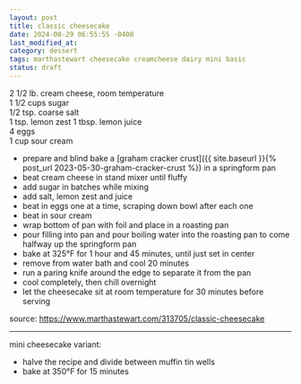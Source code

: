 ```yaml
---
layout: post
title: classic cheesecake
date: 2024-08-29 06:55:55 -0400
last_modified_at: 
category: dessert
tags: marthastewart cheesecake creamcheese dairy mini basic
status: draft
---
```


2 1/2 lb. cream cheese, room temperature  
1 1/2 cups sugar  
1/2 tsp. coarse salt  
1 tsp. lemon zest
1 tbsp. lemon juice  
4 eggs  
1 cup sour cream  
* prepare and blind bake a [graham cracker crust]({{ site.baseurl }}{% post_url 2023-05-30-graham-cracker-crust %}) in a springform pan
* beat cream cheese in stand mixer until fluffy
* add sugar in batches while mixing
* add salt, lemon zest and juice
* beat in eggs one at a time, scraping down bowl after each one
* beat in sour cream
* wrap bottom of pan with foil and place in a roasting pan
* pour filling into pan and pour boiling water into the roasting pan to come
  halfway up the springform pan
* bake at 325°F for 1 hour and 45 minutes, until just set in center
* remove from water bath and cool 20 minutes
* run a paring knife around the edge to separate it from the pan
* cool completely, then chill overnight
* let the cheesecake sit at room temperature for 30 minutes before serving

source: <https://www.marthastewart.com/313705/classic-cheesecake>

---

mini cheesecake variant:
* halve the recipe and divide between muffin tin wells
* bake at 350°F for 15 minutes
